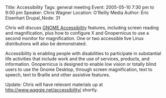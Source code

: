Title: Accessibility
Tags: general meeting
Event: 2005-05-10 7:30 pm to 9:00 pm
Speaker: Chris Wagner
Location: O'Reilly Media
Author: Eric Eisenhart
Drupal_Node: 31

Chris will discuss [GNOME Accessibility](http://developer.gnome.org/projects/gap/) features, including screen reading and magnification, plus how to configure X and Gnopernicus to use a second monitor for magnification. One or two accessible live Linux distributions will also be demonstrated.

Accessibility is enabling people with disabilities to participate in substantial life activities that include work and the use of services, products, and information. Gnopernicus is designed to enable low vision or totally blind users to use the Gnome Desktop, through screen magnification, text to speech, text to Braille and other assistive features.

Update: Chris will have relevant materials up at http://www.waggie.net/accessibility/ shortly.
